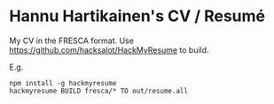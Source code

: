 # Hannu Hartikainen's CV / Resumé

My CV in the FRESCA format. Use https://github.com/hacksalot/HackMyResume to build.

E.g.

```
npm install -g hackmyresume
hackmyresume BUILD fresca/* TO out/resume.all
```
